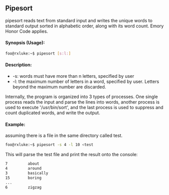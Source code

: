 ## Pipesort

pipesort reads text from standard input and writes the unique words to standard output sorted in alphabetic order, along with its word count. Emory Honor Code applies.

#### Synopsis (Usage):

```bash
foo@rxluke:~$ pipesort [s:l:]
```

#### Description:

* -s: words must have more than n letters, specified by user
* -l: the maximum number of letters in a word, specified by user. Letters beyond the maximum number are discarded. 

Internally, the program is organized into 3 types of processes. One single process reads the input and parse the lines into words, another process is used to execute '/usr/bin/sort', and the last process is used to suppress and count duplicated words, and write the output. 

#### Example:

assuming there is a file in the same directory called test.

```bash
foo@rxluke:~$ pipesort -s 4 -l 10 <test
```

This will parse the test file and print the result onto the console:

```bash
7         about
4         around
3         basically
15        boring
...
6         zigzag
```

